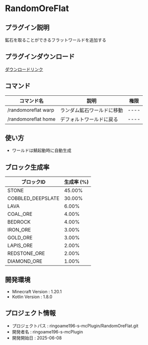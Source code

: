 # RandomOreFlat

## プラグイン説明
鉱石を取ることができるフラットワールドを追加する

## プラグインダウンロード
[ダウンロードリンク](https://github.com/ringoame196-s-mcPlugin/RandomOreFlat/releases/latest)

## コマンド
| コマンド名   | 説明            | 権限 |
| --- |---------------| ------- |
| /randomoreflat warp | ランダム鉱石ワールドに移動 | ---- |
| /randomoreflat home | デフォルトワールドに戻る  | ---- |

## 使い方
- ワールドは鯖起動時に自動生成

## ブロック生成率
| ブロックID              | 生成率 (%) |
|-------------------------|------------|
| STONE                   | 45.00%     |
| COBBLED_DEEPSLATE       | 30.00%     |
| LAVA                    | 6.00%      |
| COAL_ORE                | 4.00%      |
| BEDROCK                 | 4.00%      |
| IRON_ORE                | 3.00%      |
| GOLD_ORE                | 3.00%      |
| LAPIS_ORE               | 2.00%      |
| REDSTONE_ORE            | 2.00%      |
| DIAMOND_ORE             | 1.00%      |


## 開発環境
- Minecraft Version : 1.20.1
- Kotlin Version : 1.8.0

## プロジェクト情報
- プロジェクトパス : ringoame196-s-mcPlugin/RandomOreFlat.git
- 開発者名 : ringoame196-s-mcPlugin
- 開発開始日 : 2025-06-08
